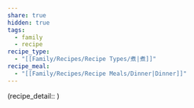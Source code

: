 ```yaml
---
share: true
hidden: true
tags:
  - family
  - recipe
recipe_type:
  - "[[Family/Recipes/Recipe Types/煮|煮]]"
recipe_meal:
  - "[[Family/Recipes/Recipe Meals/Dinner|Dinner]]"
---
```


(recipe_detail:: )
